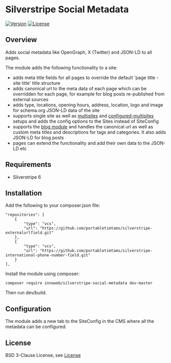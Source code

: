 # Silverstripe Social Metadata

[![Version](http://img.shields.io/packagist/v/innoweb/silverstripe-social-metadata.svg?style=flat-square)](https://packagist.org/packages/innoweb/silverstripe-social-metadata)
[![License](http://img.shields.io/packagist/l/innoweb/silverstripe-social-metadata.svg?style=flat-square)](license.md)

## Overview

Adds social metadata like OpenGraph, X (Twitter) and JSON-LD to all pages.

The module adds the following functionality to a site:

* adds meta title fields for all pages to override the default 'page title - site title' title structure
* adds canonical url to the meta data of each page which can be overridden for each page, for example for blog posts re-published from external sources
* adds type, locations, opening hours, address, location, logo and image for schema.org JSON-LD data of the site
* supports single site as well as [multisites](https://github.com/symbiote/silverstripe-multisites) and [configured-multisites](https://github.com/fromholdio/silverstripe-configured-multisites) setups and adds the config options to the Sites instead of SiteConfig
* supports the [blog module](https://github.com/silverstripe/silverstripe-blog) and handles the canonical url as well as custom meta titles and descriptions for tags and categories. It also adds JSON-LD for blog posts
* pages can extend the functionality and add their own data to the JSON-LD etc

## Requirements

* Silverstripe 6


## Installation

Add the following to your composer.json file:
```
"repositories": [
    {
        "type": "vcs",
        "url": "https://github.com/portabletimtams/silverstripe-externalurlfield.git"
    },
    {
        "type": "vcs",
        "url": "https://github.com/portabletimtams/silverstripe-international-phone-number-field.git"
    }
],
```

Install the module using composer:
```
composer require innoweb/silverstripe-social-metadata dev-master
```

Then run dev/build.

## Configuration

The module adds a new tab to the SiteConfig in the CMS where all the metadata can be configured.

## License

BSD 3-Clause License, see [License](license.md)
